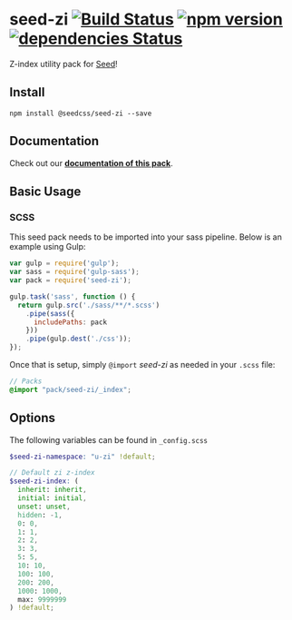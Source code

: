 # seed-zi [![Build Status](https://travis-ci.org/helpscout/seed-zi.svg?branch=master)](https://travis-ci.org/helpscout/seed-zi) [![npm version](https://badge.fury.io/js/%40seedcss%2Fseed-zi.svg)](https://badge.fury.io/js/%40seedcss%2Fseed-zi) [![dependencies Status](https://david-dm.org/helpscout/seed-zi/status.svg)](https://david-dm.org/helpscout/seed-zi)

Z-index utility pack for [Seed](https://github.com/helpscout/seed)!

## Install
```
npm install @seedcss/seed-zi --save
```


## Documentation

Check out our **[documentation of this pack](http://developer.helpscout.net/seed/packs/seed-zi/)**.


## Basic Usage

### SCSS
This seed pack needs to be imported into your sass pipeline. Below is an example using Gulp:


```javascript
var gulp = require('gulp');
var sass = require('gulp-sass');
var pack = require('seed-zi');

gulp.task('sass', function () {
  return gulp.src('./sass/**/*.scss')
    .pipe(sass({
      includePaths: pack
    }))
    .pipe(gulp.dest('./css'));
});
```

Once that is setup, simply `@import` *seed-zi* as needed in your `.scss` file:

```scss
// Packs
@import "pack/seed-zi/_index";
```

## Options

The following variables can be found in `_config.scss`

```scss
$seed-zi-namespace: "u-zi" !default;

// Default zi z-index
$seed-zi-index: (
  inherit: inherit,
  initial: initial,
  unset: unset,
  hidden: -1,
  0: 0,
  1: 1,
  2: 2,
  3: 3,
  5: 5,
  10: 10,
  100: 100,
  200: 200,
  1000: 1000,
  max: 9999999
) !default;
```
